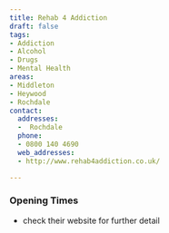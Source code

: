 ```yaml
---
title: Rehab 4 Addiction
draft: false
tags:
- Addiction
- Alcohol
- Drugs
- Mental Health
areas:
- Middleton
- Heywood
- Rochdale
contact:
  addresses:
  -  Rochdale
  phone:
  - 0800 140 4690
  web_addresses:
  - http://www.rehab4addiction.co.uk/

---
```


### Opening Times
* check their website for further detail
